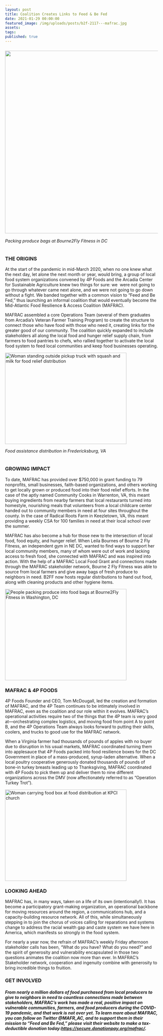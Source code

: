 ```yaml
---
layout: post
title: Coalition Creates Links to Feed & Be Fed
date: 2021-01-29 00:00:00
featured_image: /img/uploads/posts/b2f-2117---mafrac.jpg
assets:
tags:
published: true
---
```


<div class="editable"><h3><img src="/uploads/fredericksburg-distro-mafrac-1.png" width="800" height="600" /></h3><address>Packing produce bags at Bourne2Fly Fitness in DC</address><address>&nbsp;</address><h3><strong>THE ORIGINS</strong></h3><p>At the start of the pandemic in mid-March 2020, when no one knew what the next day, let alone the next month or year, would bring, a group of local food system organizations convened by 4P Foods and the Arcadia Center for Sustainable Agriculture knew two things for sure: we&nbsp; were not going to go through whatever came next alone, and we were not going to go down without a fight. We banded together with a common vision to &ldquo;Feed and Be Fed,&rdquo; thus launching an informal coalition that would eventually become the Mid-Atlantic Food Resilience &amp; Access Coalition (MAFRAC).&nbsp;</p><p>MAFRAC assembled a core Operations Team (several of them graduates from Arcadia&rsquo;s Veteran Farmer Training Program) to create the structure to connect those who have food with those who need it, creating links for the greater good of our community. The coalition quickly expanded to include stakeholders all along the local food and hunger relief supply chain, from farmers to food pantries to chefs, who rallied together to activate the local food system to feed local communities and keep food businesses operating.</p><p><img width="400" height="300" alt="Woman standing outside pickup truck with squash and milk for food relief distribution" title="Getting ready to distribute" src="/uploads/alexandria-squash-and-milk-mafrac.png" /></p><address>Food assistance distribution in Fredericksburg, VA</address><address>&nbsp;</address><h3><strong>GROWING IMPACT</strong></h3><p>To date, MAFRAC has provided over $750,000 in grant funding to 79 nonprofits, small businesses, faith-based organizations, and others working to get locally grown or produced food into their food relief efforts. In the case of the aptly named Community Cooks in Warrenton, VA, this meant buying ingredients from nearby farmers that local restaurants turned into homestyle, nourishing meals that volunteers from a local childcare center handed out to community members in need at four sites throughout the county. In the case of Radical Roots Farm in Keezletown, VA, this meant providing a weekly CSA for 100 families in need at their local school over the summer.&nbsp;</p><p>MAFRAC has also become a hub for those new to the intersection of local food, food equity, and hunger relief. When Leila Bournes of Bourne 2 Fly Fitness, an independent gym in NE DC, wanted to find ways to support her local community members, many of whom were out of work and lacking access to fresh food, she connected with MAFRAC and was inspired into action. With the help of a MAFRAC Local Food Grant and connections made through the MAFRAC stakeholder network, Bourne 2 Fly Fitness was able to source from local farmers and give away bags of fresh produce to neighbors in need. B2FF now hosts regular distributions to hand out food, along with cleaning products and other hygiene items.</p><p><img width="400" height="300" alt="People packing produce into food bags at Bourne2Fly Fitness in Washington, DC" title="Packing produce bags at B2FF in DC" src="/uploads/b2ff-drive-mafrac.png" /></p><h3><strong>MAFRAC &amp; 4P FOODS</strong></h3><p>4P Foods Founder and CEO, Tom McDougall, led the creation and formation of MAFRAC, and the 4P Team continues to be intimately involved in MAFRAC, even as the coalition and our role within it evolves. MAFRAC&rsquo;s operational activities require two of the things that the 4P team is very good at&mdash;orchestrating complex logistics, and moving food from point A to point B, and the 4P Operations Team always looks forward to putting their skills, coolers, and trucks to good use for the MAFRAC network.&nbsp;</p><p>When a Virginia farmer had thousands of pounds of apples with no buyer due to disruption in his usual markets, MAFRAC coordinated turning them into applesauce that 4P Foods packed into food resilience boxes for the DC Government in place of a mass-produced, syrup-laden alternative. When a local poultry cooperative generously donated thousands of pounds of bone-in turkey breasts leading up to Thanksgiving, MAFRAC coordinated with 4P Foods to pick them up and deliver them to nine different organizations across the DMV (now affectionately referred to as &ldquo;Operation Turkey Trot&rdquo;).</p><p class="AlignCenter"><img width="400" height="300" alt="Woman carrying food box at food distribution at KPCI church" title="Food Distribution at KPCI Church" src="/uploads/kpci-distro-mafrac.png" /></p><h3><strong>LOOKING AHEAD</strong></h3><p>MAFRAC has, in many ways, taken on a life of its own (intentionally!). It has become a participatory grant-making organization, an operational backbone for moving resources around the region, a communications hub, and a capacity-building resource network. All of this, while simultaneously stepping in to join the chorus of voices calling for reparations and systems change to address the racial wealth gap and caste system we have here in America, which manifests so strongly in the food system.&nbsp;</p><p>For nearly a year now, the refrain of MAFRAC&rsquo;s weekly Friday afternoon stakeholder calls has been, &ldquo;What do you have? What do you need?&rdquo; and the spirit of generosity and vulnerability encapsulated in those two questions animates the coalition now more than ever. In MAFRAC&rsquo;s Stakeholder network, cooperation and ingenuity combine with generosity to bring incredible things to fruition.</p><h3><strong>GET INVOLVED</strong></h3><h5><em>From nearly a million dollars of food purchased from local producers to give to neighbors in need to countless connections made between stakeholders, MAFRAC&rsquo;s work has made a real, positive impact on vulnerable communities, farmers, and food producers during the COVID-19 pandemic, and that work is not over yet. To learn more about MAFRAC, you can follow on Twitter @MAFR_AC, and to support them in their mission to &ldquo;Feed and Be Fed,&rdquo; please visit their website to make a tax-deductible donation today:<a href="https://secure.donationpay.org/mafrac/">https://secure.donationpay.org/mafrac/</a>.</em></h5></div>
